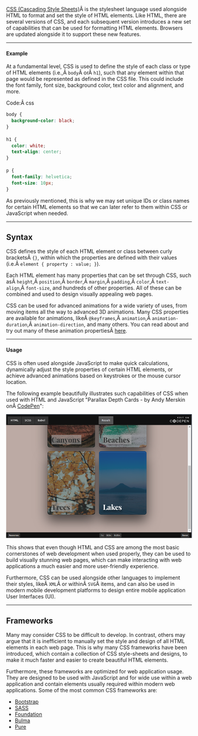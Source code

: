﻿---
sticker: lucide//curly-braces
---

[CSS (Cascading Style Sheets)](https://www.w3.org/Style/CSS/Overview.en.html)Â is the stylesheet language used alongside HTML to format and set the style of HTML elements. Like HTML, there are several versions of CSS, and each subsequent version introduces a new set of capabilities that can be used for formatting HTML elements. Browsers are updated alongside it to support these new features.

---

#### Example

At a fundamental level, CSS is used to define the style of each class or type of HTML elements (i.e.,Â `body`Â orÂ `h1`), such that any element within that page would be represented as defined in the CSS file. This could include the font family, font size, background color, text color and alignment, and more.

Code:Â css

```css
body {
  background-color: black;
}

h1 {
  color: white;
  text-align: center;
}

p {
  font-family: helvetica;
  font-size: 10px;
}
```

As previously mentioned, this is why we may set unique IDs or class names for certain HTML elements so that we can later refer to them within CSS or JavaScript when needed.

---

## Syntax

CSS defines the style of each HTML element or class between curly bracketsÂ `{}`, within which the properties are defined with their values (i.e.Â `element { property : value; }`).

Each HTML element has many properties that can be set through CSS, such asÂ `height`,Â `position`,Â `border`,Â `margin`,Â `padding`,Â `color`,Â `text-align`,Â `font-size`, and hundreds of other properties. All of these can be combined and used to design visually appealing web pages.

CSS can be used for advanced animations for a wide variety of uses, from moving items all the way to advanced 3D animations. Many CSS properties are available for animations, likeÂ `@keyframes`,Â `animation`,Â `animation-duration`,Â `animation-direction`, and many others. You can read about and try out many of these animation propertiesÂ [here](https://www.w3schools.com/css/css3_animations.asp).

---

#### Usage

CSS is often used alongside JavaScript to make quick calculations, dynamically adjust the style properties of certain HTML elements, or achieve advanced animations based on keystrokes or the mouse cursor location.

The following example beautifully illustrates such capabilities of CSS when used with HTML and JavaScript "Parallax Depth Cards - by Andy Merskin onÂ [CodePen](https://codepen.io/)":


![Pasted image 20250122175422.png](../../../../IMAGES/Pasted%20image%2020250122175422.png)


This shows that even though HTML and CSS are among the most basic cornerstones of web development when used properly, they can be used to build visually stunning web pages, which can make interacting with web applications a much easier and more user-friendly experience.

Furthermore, CSS can be used alongside other languages to implement their styles, likeÂ `XML`Â or withinÂ `SVG`Â items, and can also be used in modern mobile development platforms to design entire mobile application User Interfaces (UI).

---

## Frameworks

Many may consider CSS to be difficult to develop. In contrast, others may argue that it is inefficient to manually set the style and design of all HTML elements in each web page. This is why many CSS frameworks have been introduced, which contain a collection of CSS style-sheets and designs, to make it much faster and easier to create beautiful HTML elements.

Furthermore, these frameworks are optimized for web application usage. They are designed to be used with JavaScript and for wide use within a web application and contain elements usually required within modern web applications. Some of the most common CSS frameworks are:

- [Bootstrap](https://www.w3schools.com/bootstrap4/)
- [SASS](https://sass-lang.com/)
- [Foundation](https://en.wikipedia.org/wiki/Foundation_(framework))
- [Bulma](https://bulma.io/)
- [Pure](https://purecss.io/)
